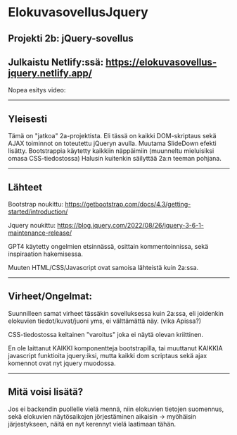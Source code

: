 # ElokuvasovellusJquery
Projekti 2b: jQuery-sovellus
---
Julkaistu Netlify:ssä: https://elokuvasovellus-jquery.netlify.app/
---
Nopea esitys video:

---
Yleisesti
---
Tämä on "jatkoa" 2a-projektista. Eli tässä on kaikki DOM-skriptaus sekä AJAX toiminnot on toteutettu jQueryn avulla. Muutama SlideDown efekti lisätty.
Bootstrappia käytetty kaikkiin näppäimiin (muunneltu mieluisiksi omasa CSS-tiedostossa) Halusin kuitenkin säilyttää 2a:n teeman pohjana.

---
Lähteet
---
Bootstrap noukittu: https://getbootstrap.com/docs/4.3/getting-started/introduction/

Jquery noukittu: https://blog.jquery.com/2022/08/26/jquery-3-6-1-maintenance-release/

GPT4 käytetty ongelmien etsinnässä, osittain kommentoinnissa, sekä inspiraation hakemisessa.

Muuten HTML/CSS/Javascript ovat samoisa lähteistä kuin 2a:ssa.

---
Virheet/Ongelmat:
---
Suunnilleen samat virheet tässäkin sovelluksessa kuin 2a:ssa, eli joidenkin elokuvien tiedot/kuvat/juoni yms, ei välttämättä näy. (vika Apissa?)

CSS-tiedostossa keltainen "varoitus" joka ei näytä olevan kriittinen.

En ole laittanut KAIKKI komponentteja bootstrapilla, tai muuttanut KAIKKIA javascript funktioita jquery:iksi, mutta kaikki dom scriptaus sekä ajax komennot ovat nyt jquery muodossa.

---
Mitä voisi lisätä?
---

Jos ei backendin puollelle vielä mennä, niin elokuvien tietojen suomennus, sekä elokuvien näytösaikojen jörjestäminen aikaisin -> myöhäisin järjestykseen, näitä en nyt kerennyt vielä laatimaan tähän.
